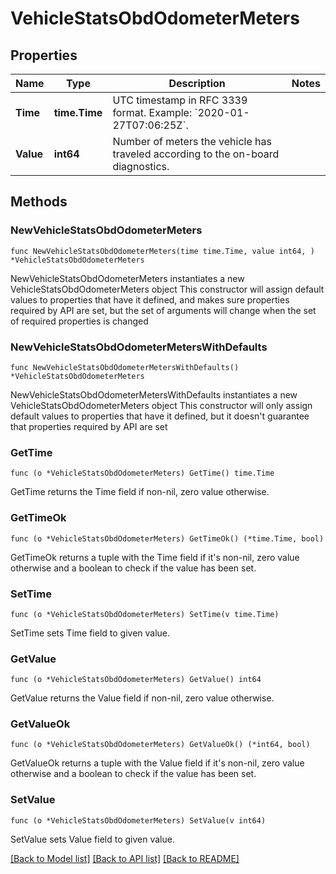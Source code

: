 # VehicleStatsObdOdometerMeters

## Properties

Name | Type | Description | Notes
------------ | ------------- | ------------- | -------------
**Time** | **time.Time** | UTC timestamp in RFC 3339 format. Example: &#x60;2020-01-27T07:06:25Z&#x60;. | 
**Value** | **int64** | Number of meters the vehicle has traveled according to the on-board diagnostics. | 

## Methods

### NewVehicleStatsObdOdometerMeters

`func NewVehicleStatsObdOdometerMeters(time time.Time, value int64, ) *VehicleStatsObdOdometerMeters`

NewVehicleStatsObdOdometerMeters instantiates a new VehicleStatsObdOdometerMeters object
This constructor will assign default values to properties that have it defined,
and makes sure properties required by API are set, but the set of arguments
will change when the set of required properties is changed

### NewVehicleStatsObdOdometerMetersWithDefaults

`func NewVehicleStatsObdOdometerMetersWithDefaults() *VehicleStatsObdOdometerMeters`

NewVehicleStatsObdOdometerMetersWithDefaults instantiates a new VehicleStatsObdOdometerMeters object
This constructor will only assign default values to properties that have it defined,
but it doesn't guarantee that properties required by API are set

### GetTime

`func (o *VehicleStatsObdOdometerMeters) GetTime() time.Time`

GetTime returns the Time field if non-nil, zero value otherwise.

### GetTimeOk

`func (o *VehicleStatsObdOdometerMeters) GetTimeOk() (*time.Time, bool)`

GetTimeOk returns a tuple with the Time field if it's non-nil, zero value otherwise
and a boolean to check if the value has been set.

### SetTime

`func (o *VehicleStatsObdOdometerMeters) SetTime(v time.Time)`

SetTime sets Time field to given value.


### GetValue

`func (o *VehicleStatsObdOdometerMeters) GetValue() int64`

GetValue returns the Value field if non-nil, zero value otherwise.

### GetValueOk

`func (o *VehicleStatsObdOdometerMeters) GetValueOk() (*int64, bool)`

GetValueOk returns a tuple with the Value field if it's non-nil, zero value otherwise
and a boolean to check if the value has been set.

### SetValue

`func (o *VehicleStatsObdOdometerMeters) SetValue(v int64)`

SetValue sets Value field to given value.



[[Back to Model list]](../README.md#documentation-for-models) [[Back to API list]](../README.md#documentation-for-api-endpoints) [[Back to README]](../README.md)


